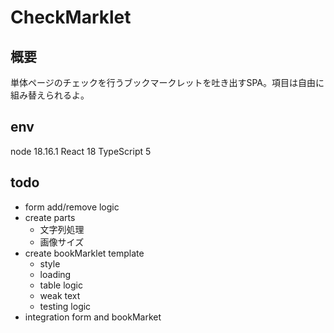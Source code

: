 # CheckMarklet
## 概要
単体ページのチェックを行うブックマークレットを吐き出すSPA。項目は自由に組み替えられるよ。

## env
node 18.16.1
React 18
TypeScript 5

## todo

- form add/remove logic
- create parts
  - 文字列処理
  - 画像サイズ
- create bookMarklet template
  - style
  - loading
  - table logic
  - weak text
  - testing logic
- integration form and bookMarket



